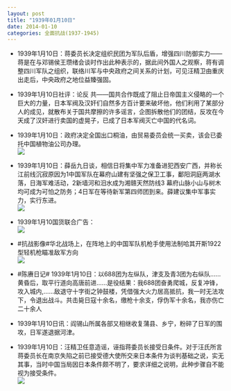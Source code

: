```yaml
---
layout: post
title: "1939年01月10日"
date: 2014-01-10
categories: 全面抗战(1937-1945)
---
```


<meta name="referrer" content="no-referrer" />

- 1939年1月10日：蒋委员长决定组织民团为军队后盾，增强四川防御实力——蒋是在与邓锡侯王瓒绪会谈时作出此种表示的，据此间外国人之观察，蒋有调整四川军队之组织，联络川军与中央政府之间关系的计划，可见汪精卫由重庆出走后，中央政府之地位益臻强固。 

- 1939年1月10日社评：论反 共——国共合作既成了阻止日帝国主义侵略的一个巨大的力量，日本军阀及汉奸们自然多方百计要来破坏他，他们利用了某部分人的成见，就散布关于国共摩擦的许多谣言，企图拆散他们的团结，反攻在今天成了汉奸进行卖国的虚晃子，已成了日本军阀灭亡中国的代名词。 

- 1939年1月10日：政府决定全国出口桐油，由贸易委员会统一买卖，该会已委托中国植物油公司办理。 <br/><img src="https://ww2.sinaimg.cn/large/aca367d8jw1ecep5628f2j206l07l74x.jpg" />

- 1939年1月10日：薛岳九日谈，相信日将集中军力准备进犯西安广西，并称长江前线沉寂原因为1中国军队在幕府山建有坚强之保卫工事，鄱阳洞庭两湖水落，日海军难活动，2新墙河和汨水成为湘赣天然防线3 幕府山脉小山与树木均可成为可怕之防务；4日军在等待新军第四师团到来。薛建议集中军事实力，实行东进。 <br/><img src="https://ww1.sinaimg.cn/large/aca367d8jw1ecei7em291j206d0kk0ux.jpg" />

- 1939年1月10国货联合广告： <br/><img src="https://ww1.sinaimg.cn/large/aca367d8jw1eceb9rqgfvj20p40gkq9l.jpg" />

- #抗战影像#华北战场上，在阵地上的中国军队机枪手使用法制哈其开斯1922型轻机枪瞄准敌军方向 <br/><img src="https://ww4.sinaimg.cn/large/aca367d8jw1ece7sn3k73j20b407rt93.jpg" />

- #陈赓日记# 1939年1月10日：以688团为左纵队，津支及青3团为右纵队……黄昏后，取平行道向高唐前进……是役结果：我688团奋勇爬城，反复冲锋，攻入城内,……敌退守十字街之钟鼓楼，凭借强大火力居高抵抗，我一时无法攻下，令退出战斗。共击毙日寇十余名，缴枪十余支，俘伪军十余名，我亦伤亡二十余人 

- 1939年1月10日讯：阎锡山所属各部又相继收复蒲县、乡宁，粉碎了日军的围攻，日军遂退据河津。 

- 1939年1月10日：汪精卫任意造谣，诬指蒋委员长接受日条件。对于汪氏所言蒋委员长在南京失陷之前已接受德大使所交来日本条件为谈判基础之说，实无其事，当时中国当局因日本条件颇不明了，要求详细之说明，此种步骤自不能视为接受条件。 <br/><img src="https://ww2.sinaimg.cn/large/aca367d8jw1ece2lc6qlgj20dq0wik1k.jpg" />

